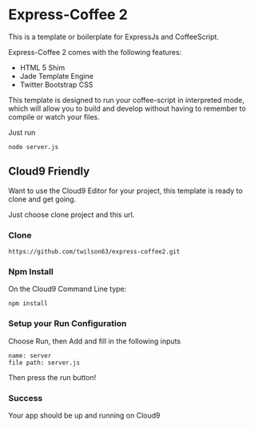 # Express-Coffee 2

This is a template or boilerplate for ExpressJs and CoffeeScript.

Express-Coffee 2 comes with the following features:

* HTML 5 Shim
* Jade Template Engine
* Twitter Bootstrap CSS

This template is designed to run your coffee-script in interpreted mode, which will allow you to build and develop
without having to remember to compile or watch your files.

Just run

```
node server.js
```

## Cloud9 Friendly

Want to use the Cloud9 Editor for your project, this template
is ready to clone and get going.

Just choose clone project and this url.

### Clone

```
https://github.com/twilson63/express-coffee2.git
```

### Npm Install

On the Cloud9 Command Line type:

```
npm install
```

### Setup your Run Configuration

Choose Run, then Add and fill in the following inputs

```
name: server
file path: server.js
```

Then press the run button!

### Success

Your app should be up and running on Cloud9


